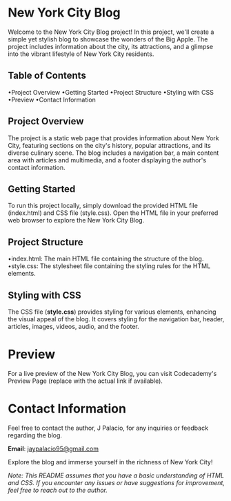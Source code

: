 # New York City Blog
Welcome to the New York City Blog project! In this project, we'll create a simple yet stylish blog to showcase the wonders of the Big Apple. The project includes information about the city, its attractions, and a glimpse into the vibrant lifestyle of New York City residents.

## Table of Contents
•Project Overview
•Getting Started
•Project Structure
•Styling with CSS
•Preview
•Contact Information

## Project Overview
The project is a static web page that provides information about New York City, featuring sections on the city's history, popular attractions, and its diverse culinary scene. The blog includes a navigation bar, a main content area with articles and multimedia, and a footer displaying the author's contact information.

## Getting Started
To run this project locally, simply download the provided HTML file (index.html) and CSS file (style.css). Open the HTML file in your preferred web browser to explore the New York City Blog.

## Project Structure
•index.html: The main HTML file containing the structure of the blog.
•style.css: The stylesheet file containing the styling rules for the HTML elements.

## Styling with CSS
The CSS file (**style.css**) provides styling for various elements, enhancing the visual appeal of the blog. It covers styling for the navigation bar, header, articles, images, videos, audio, and the footer.

# Preview
For a live preview of the New York City Blog, you can visit Codecademy's Preview Page (replace with the actual link if available).

# Contact Information
Feel free to contact the author, J Palacio, for any inquiries or feedback regarding the blog.

**Email**: jaypalacio95@gmail.com

Explore the blog and immerse yourself in the richness of New York City!

*Note: This README assumes that you have a basic understanding of HTML and CSS. If you encounter any issues or have suggestions for improvement, feel free to reach out to the author.*


